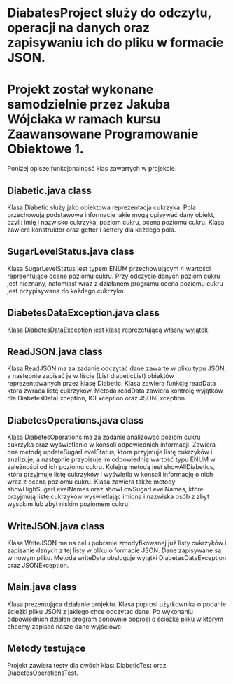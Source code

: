 # DiabatesProject służy do odczytu, operacji na danych oraz zapisywaniu ich do pliku w formacie JSON.
# Projekt został wykonane samodzielnie przez Jakuba Wójciaka w ramach kursu Zaawansowane Programowanie Obiektowe 1.
Poniżej opiszę funkcjonalność klas zawartych w projekcie.
## Diabetic.java class
Klasa Diabetic służy jako obiektowa reprezentacja cukrzyka. 
Pola przechowują podstawowe informacje jakie mogą opisywać dany obiekt, czyli:
imię i nazwisko cukrzyka,
poziom cukru,
ocena poziomu cukru.
Klasa zawiera konstruktor oraz getter i settery dla każdego pola.
## SugarLevelStatus.java class
Klasa SugarLevelStatus jest typem ENUM przechowującym 4 wartości repreentujące ocene poziomu cukru.
Przy odczycie danych poziom cukru jest nieznany,
natomiast wraz z działanem programu ocena poziomu cukru jest przypisywana do każdego cukrzyka.
## DiabetesDataException.java class
Klasa DiabetesDataException jest klasą reprezetującą własny wyjątek.
## ReadJSON.java class
Klasa ReadJSON ma za zadanie odczytać dane zawarte w pliku typu JSON,
a następnie zapisać je w liście (List<Diabetic> diabeticList) obiektów reprezentowanych przez klasę Diabetic.
Klasa zawiera funkcję readData która zwraca listę cukrzyków.
Metoda readData zawiera kontrolę wyjątków dla DiabetesDataException, IOException oraz JSONException.
## DiabetesOperations.java class
Klasa DiabetesOperations ma za zadanie analizować poziom cukru cukrzyka oraz wyświetlanie w konsoli odpowiednich informacji.
Zawiera ona metodę updateSugarLevelStatus, która przyjmuje listę cukrzyków i analizuje,
a następnie przypisuje im odpowiednią wartość typu ENUM w zależności od ich poziomu cukru.
Kolejną metodą jest showAllDiabetics, która przyjmuje listę cukrzyków i wyświetla w konsoli informację o nich wraz z oceną poziomu cukru.
Klasa zawiera także metody showHighSugarLevelNames oraz showLowSugarLevelNames,
które przyjmują listę cukrzyków wyświetlając imiona i nazwiska osób z zbyt wysokim lub zbyt niskim poziomem cukru.
## WriteJSON.java class
Klasa WriteJSON ma na celu pobranie zmodyfikowanej już listy cukrzyków i zapisanie danych z tej listy w pliku o formacie JSON.
Dane zapisywane są w nowym pliku. 
Metoda writeData obsługuje wyjątki DiabetesDataException oraz JSONException.
## Main.java class
Klasa prezentująca działanie projektu. Klasa poprosi użytkownika o podanie ścieżki pliku JSON z jakiego chce odczytać dane.
Po wykonaniu odpowiednich działań program ponownie poprosi o ścieżkę pliku w którym chcemy zapisać nasze dane wyjściowe.
## Metody testujące
Projekt zawiera testy dla dwóch klas: DiabeticTest oraz DiabetesOperationsTest.
